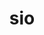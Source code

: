 ---
title: "sio"
layout: cache
categories: [package, develop-2025-01-05]
meta: {"versions": ["0.2"], "compilers": ["gcc@=11.4.0"], "oss": ["ubuntu22.04"], "platforms": ["linux"], "targets": ["x86_64_v3"], "stacks": ["hep", "root"], "num_specs": 1, "num_specs_by_stack": {"hep": 1, "root": 1}}
spec_details: [{"hash": "7355s3n6fagk7isdjndrliesonzndp62", "compiler": "gcc@=11.4.0", "versions": ["0.2"], "os": "ubuntu22.04", "platform": "linux", "target": "x86_64_v3", "variants": ["build_system=cmake", "build_type=Release", "+builtin_zlib", "cxxstd=17", "generator=make", "~ipo"], "stacks": ["hep", "root"], "size": "-", "tarball": "https://binaries.spack.io/develop-2025-01-05/build_cache/linux-ubuntu22.04-x86_64_v3/gcc-11.4.0/sio-0.2/linux-ubuntu22.04-x86_64_v3-gcc-11.4.0-sio-0.2-7355s3n6fagk7isdjndrliesonzndp62.spack"}]
---